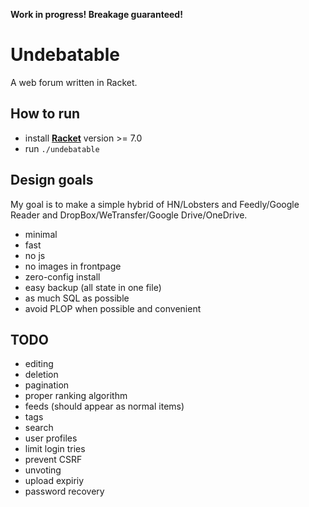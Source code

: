 **Work in progress! Breakage guaranteed!**

# Undebatable
A web forum written in Racket.

## How to run
- install [**Racket**](https://racket-lang.org) version >= 7.0
- run `./undebatable`

## Design goals
My goal is to make a simple hybrid of HN/Lobsters and Feedly/Google Reader and DropBox/WeTransfer/Google Drive/OneDrive.

- minimal
- fast
- no js
- no images in frontpage
- zero-config install
- easy backup (all state in one file)
- as much SQL as possible
- avoid PLOP when possible and convenient

## TODO
- editing
- deletion
- pagination
- proper ranking algorithm
- feeds (should appear as normal items)
- tags
- search
- user profiles
- limit login tries
- prevent CSRF
- unvoting
- upload expiriy
- password recovery

